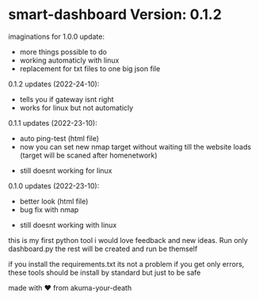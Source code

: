 # smart-dashboard Version: 0.1.2
imaginations for 1.0.0 update:
+ more things possible to do
+ working automaticly with linux
+ replacement for txt files to one big json file

0.1.2 updates (2022-24-10):
+ tells you if gateway isnt right
+ works for linux but not automaticly

0.1.1 updates (2022-23-10):
+ auto ping-test (html file)
+ now you can set new nmap target without waiting till the website loads (target will be scaned after homenetwork)
- still doesnt working for linux

0.1.0 updates (2022-23-10):
+ better look (html file)
+ bug fix with nmap
- still doesnt working with linux

this is my first python tool i would love feedback and new ideas.
Run only dashboard.py the rest will be created and run be themself

if you install the requirements.txt its not a problem if you get only errors, these tools should be install by standard but just to be safe

made with ❤️ from akuma-your-death
